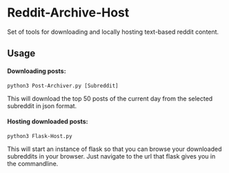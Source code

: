 # Reddit-Archive-Host

Set of tools for downloading and locally hosting text-based reddit content.

## Usage
#### Downloading posts:

`python3 Post-Archiver.py [Subreddit]`

This will download the top 50 posts of the current day from the selected subreddit in json format.

#### Hosting downloaded posts:

`python3 Flask-Host.py`

This will start an instance of flask so that you can browse your downloaded subreddits in your browser. Just navigate to the url that flask gives you in the commandline.
